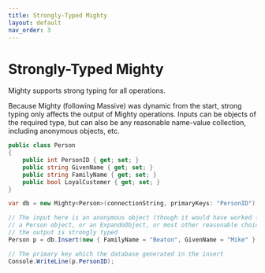 ```yaml
---
title: Strongly-Typed Mighty
layout: default
nav_order: 3
---
```


# Strongly-Typed Mighty

Mighty supports strong typing for all operations.

Because Mighty (following Massive) was dynamic from the start, strong typing only affects the output of Mighty operations. Inputs can be objects of the required type, but can also be any reasonable name-value collection, including anonymous objects, etc.

```c#
public class Person
{
    public int PersonID { get; set; }
    public string GivenName { get; set; }
    public string FamilyName { get; set; }
    public bool LoyalCustomer { get; set; }
}

var db = new Mighty<Person>(connectionString, primaryKeys: "PersonID");

// The input here is an anonymous object (though it would have worked fine with
// a Person object, or an ExpandoObject, or most other reasonable choices),
// the output is strongly typed
Person p = db.Insert(new { FamilyName = "Beaton", GivenName = "Mike" });

// The primary key which the database generated in the insert
Console.WriteLine(p.PersonID);
```

